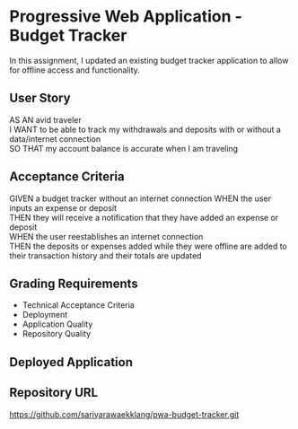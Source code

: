 # Progressive Web Application - Budget Tracker

In this assignment, I updated an existing budget tracker application to allow for offline access and functionality.

## User Story

AS AN avid traveler
</br>
I WANT to be able to track my withdrawals and deposits with or without a data/internet connection
</br>
SO THAT my account balance is accurate when I am traveling

## Acceptance Criteria

GIVEN a budget tracker without an internet connection
WHEN the user inputs an expense or deposit
</br>
THEN they will receive a notification that they have added an expense or deposit
</br>
WHEN the user reestablishes an internet connection
</br>
THEN the deposits or expenses added while they were offline are added to their transaction history and their totals are updated

## Grading Requirements

- Technical Acceptance Criteria
- Deployment
- Application Quality
- Repository Quality

## Deployed Application

## Repository URL

https://github.com/sariyarawaekklang/pwa-budget-tracker.git
